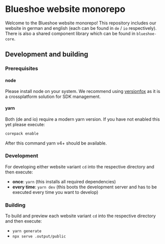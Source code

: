 # Blueshoe website monorepo
Welcome to the Blueshoe website monorepo! This repository includes our website in german and english (each can be found in `de` / `io` respectively). There is also a shared component library which can be found in `blueshoe-core`.

## Development and building

### Prerequisites
#### node 
Please install node on your system. We recommend using [versionfox](https://vfox.lhan.me/) as it is a crossplatform solution for SDK management.

#### yarn
Both (de and io) require a modern yarn version. If you have not enabled this yet please execute:
```bash
corepack enable
```
After this command yarn v4+ should be available.

### Development
For developing either website variant `cd` into the respective directory and then execute:
- **once**: `yarn` (this installs all required dependencies)
- **every time**: `yarn dev` (this boots the development server and has to be executed every time you want to develop)

### Building
To build and preview each website variant `cd` into the respective directory and then execute:
- `yarn generate`
- `npx serve .output/public`